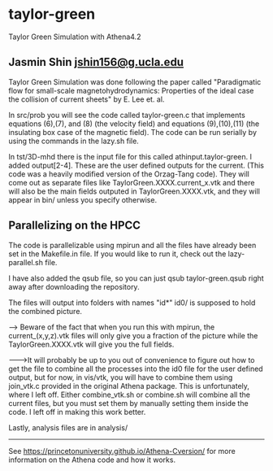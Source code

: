 # taylor-green
Taylor Green Simulation with Athena4.2

Jasmin Shin
jshin156@g.ucla.edu
-----------------------------------------------------------
Taylor Green Simulation was done following the paper called "Paradigmatic flow for
small-scale magnetohydrodynamics: Properties of the ideal case the collision of current sheets" by
E. Lee et. al.  

In src/prob you will see the code called taylor-green.c that implements equations (6),(7), and (8) (the velocity field)
and equations (9),(10),(11) (the insulating box case of the magnetic field). The code can be run serially by using the commands in the lazy.sh file.   

In tst/3D-mhd there is the input file for this called athinput.taylor-green.  I added output[2-4].  These are the user defined outputs for the current.  (This code was a heavily modified version of the Orzag-Tang code).  They will come out as separate files like TaylorGreen.XXXX.current_x.vtk and there will also be the main fields outputed in TaylorGreen.XXXX.vtk, and they will appear in bin/ unless you specify otherwise.

Parallelizing on the HPCC
-----------------------------------------------------------
The code is parallelizable using mpirun and all the files have already been set in the Makefile.in file.  If you would like to run it, check out the lazy-parallel.sh file.      

I have also added the qsub file, so you can just qsub taylor-green.qsub right away after downloading the repository.  

The files will output into folders with names "id*" id0/ is supposed to hold the combined picture.  

--> Beware of the fact that when you run this with mpirun, the current_(x,y,z).vtk files will only give you a fraction of the picture while the TaylorGreen.XXXX.vtk will give you the full fields.  

--->It will probably be up to you out of convenience to figure out how to get the file to combine all the processes into the id0 file for the user defined output, but for now, in vis/vtk, you will have to combine them using join_vtk.c provided in the original Athena package.  This is unfortunately, where I left off.  Either combine_vtk.sh or combine.sh will combine all the current files, but you must set them by manually setting them inside the code.  I left off in making this work better.

Lastly, analysis files are in analysis/   

-----------------------------------------------------------
See https://princetonuniversity.github.io/Athena-Cversion/ for more information on the Athena code and how it works.
